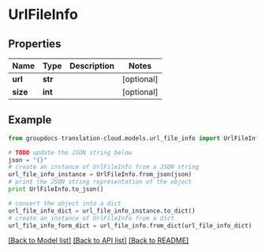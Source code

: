# UrlFileInfo


## Properties
Name | Type | Description | Notes
------------ | ------------- | ------------- | -------------
**url** | **str** |  | [optional] 
**size** | **int** |  | [optional] 

## Example

```python
from groupdocs-translation-cloud.models.url_file_info import UrlFileInfo

# TODO update the JSON string below
json = "{}"
# create an instance of UrlFileInfo from a JSON string
url_file_info_instance = UrlFileInfo.from_json(json)
# print the JSON string representation of the object
print UrlFileInfo.to_json()

# convert the object into a dict
url_file_info_dict = url_file_info_instance.to_dict()
# create an instance of UrlFileInfo from a dict
url_file_info_form_dict = url_file_info.from_dict(url_file_info_dict)
```
[[Back to Model list]](../README.md#documentation-for-models) [[Back to API list]](../README.md#documentation-for-api-endpoints) [[Back to README]](../README.md)


